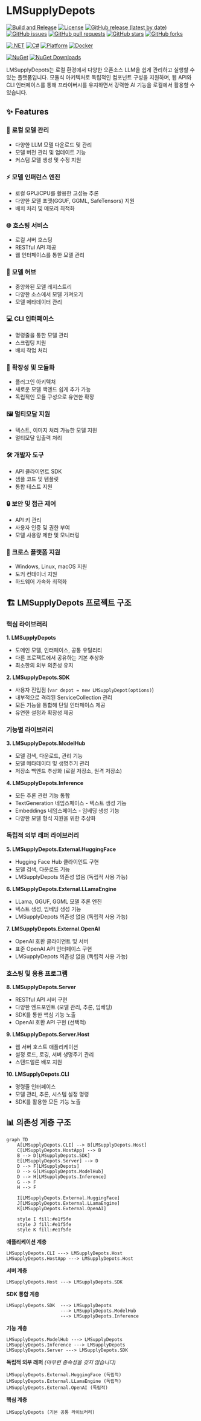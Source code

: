 # LMSupplyDepots

[![Build and Release](https://github.com/iyulab/LMSupplyDepot/actions/workflows/hostapp.yml/badge.svg)](https://github.com/iyulab/LMSupplyDepot/actions/workflows/hostapp.yml)
[![License](https://img.shields.io/github/license/iyulab/LMSupplyDepot)](https://github.com/iyulab/LMSupplyDepot/blob/main/LICENSE)
[![GitHub release (latest by date)](https://img.shields.io/github/v/release/iyulab/LMSupplyDepot)](https://github.com/iyulab/LMSupplyDepot/releases)
[![GitHub issues](https://img.shields.io/github/issues/iyulab/LMSupplyDepot)](https://github.com/iyulab/LMSupplyDepot/issues)
[![GitHub pull requests](https://img.shields.io/github/issues-pr/iyulab/LMSupplyDepot)](https://github.com/iyulab/LMSupplyDepot/pulls)
[![GitHub stars](https://img.shields.io/github/stars/iyulab/LMSupplyDepot)](https://github.com/iyulab/LMSupplyDepot/stargazers)
[![GitHub forks](https://img.shields.io/github/forks/iyulab/LMSupplyDepot)](https://github.com/iyulab/LMSupplyDepot/network)

[![.NET](https://img.shields.io/badge/.NET-8.0+-512BD4?logo=dotnet)](https://dotnet.microsoft.com/)
[![C#](https://img.shields.io/badge/C%23-Latest-239120?logo=csharp)](https://docs.microsoft.com/en-us/dotnet/csharp/)
[![Platform](https://img.shields.io/badge/Platform-Windows%20%7C%20Linux%20%7C%20macOS-lightgrey)](https://github.com/iyulab/LMSupplyDepot)
[![Docker](https://img.shields.io/badge/Docker-Supported-2496ED?logo=docker)](https://hub.docker.com/)

[![NuGet](https://img.shields.io/nuget/v/LMSupplyDepots.SDK?label=LMSupplyDepots.SDK)](https://www.nuget.org/packages/LMSupplyDepots.SDK/)
[![NuGet Downloads](https://img.shields.io/nuget/dt/LMSupplyDepots.SDK)](https://www.nuget.org/packages/LMSupplyDepots.SDK/)

LMSupplyDepots는 로컬 환경에서 다양한 오픈소스 LLM을 쉽게 관리하고 실행할 수 있는 플랫폼입니다. 모듈식 아키텍처로 독립적인 컴포넌트 구성을 지원하며, 웹 API와 CLI 인터페이스를 통해 프라이버시를 유지하면서 강력한 AI 기능을 로컬에서 활용할 수 있습니다.

## ✨ Features

### 🔧 **로컬 모델 관리**
- 다양한 LLM 모델 다운로드 및 관리
- 모델 버전 관리 및 업데이트 기능
- 커스텀 모델 생성 및 수정 지원

### ⚡ **모델 인퍼런스 엔진**
- 로컬 GPU/CPU를 활용한 고성능 추론
- 다양한 모델 포맷(GGUF, GGML, SafeTensors) 지원
- 배치 처리 및 메모리 최적화

### 🌐 **호스팅 서비스**
- 로컬 서버 호스팅
- RESTful API 제공
- 웹 인터페이스를 통한 모델 관리

### 🎯 **모델 허브**
- 중앙화된 모델 레지스트리
- 다양한 소스에서 모델 가져오기
- 모델 메타데이터 관리

### 💻 **CLI 인터페이스**
- 명령줄을 통한 모델 관리
- 스크립팅 지원
- 배치 작업 처리

### 🔄 **확장성 및 모듈화**
- 플러그인 아키텍처
- 새로운 모델 백엔드 쉽게 추가 가능
- 독립적인 모듈 구성으로 유연한 확장

### 🖼️ **멀티모달 지원**
- 텍스트, 이미지 처리 가능한 모델 지원
- 멀티모달 입출력 처리

### 🛠️ **개발자 도구**
- API 클라이언트 SDK
- 샘플 코드 및 템플릿
- 통합 테스트 지원

### 🔒 **보안 및 접근 제어**
- API 키 관리
- 사용자 인증 및 권한 부여
- 모델 사용량 제한 및 모니터링

### 🚀 **크로스 플랫폼 지원**
- Windows, Linux, macOS 지원
- 도커 컨테이너 지원
- 하드웨어 가속화 최적화

## 🏗️ LMSupplyDepots 프로젝트 구조

### 핵심 라이브러리

**1. LMSupplyDepots**
- 도메인 모델, 인터페이스, 공통 유틸리티
- 다른 프로젝트에서 공유하는 기본 추상화
- 최소한의 외부 의존성 유지

**2. LMSupplyDepots.SDK**
- 사용자 진입점 (`var depot = new LMSupplyDepot(options)`)
- 내부적으로 격리된 ServiceCollection 관리
- 모든 기능을 통합해 단일 인터페이스 제공
- 유연한 설정과 확장성 제공

### 기능별 라이브러리

**3. LMSupplyDepots.ModelHub**
- 모델 검색, 다운로드, 관리 기능
- 모델 메타데이터 및 생명주기 관리
- 저장소 백엔드 추상화 (로컬 저장소, 원격 저장소)

**4. LMSupplyDepots.Inference**
- 모든 추론 관련 기능 통합
- TextGeneration 네임스페이스 - 텍스트 생성 기능
- Embeddings 네임스페이스 - 임베딩 생성 기능 
- 다양한 모델 형식 지원을 위한 추상화

### 독립적 외부 래퍼 라이브러리

**5. LMSupplyDepots.External.HuggingFace**
- Hugging Face Hub 클라이언트 구현
- 모델 검색, 다운로드 기능
- LMSupplyDepots 의존성 없음 (독립적 사용 가능)

**6. LMSupplyDepots.External.LLamaEngine**
- LLama, GGUF, GGML 모델 추론 엔진
- 텍스트 생성, 임베딩 생성 기능
- LMSupplyDepots 의존성 없음 (독립적 사용 가능)

**7. LMSupplyDepots.External.OpenAI**
- OpenAI 호환 클라이언트 및 서버
- 표준 OpenAI API 인터페이스 구현
- LMSupplyDepots 의존성 없음 (독립적 사용 가능)

### 호스팅 및 응용 프로그램

**8. LMSupplyDepots.Server**
- RESTful API 서버 구현
- 다양한 엔드포인트 (모델 관리, 추론, 임베딩)
- SDK를 통한 핵심 기능 노출
- OpenAI 호환 API 구현 (선택적)

**9. LMSupplyDepots.Server.Host**
- 웹 서버 호스트 애플리케이션
- 설정 로드, 로깅, 서버 생명주기 관리
- 스탠드얼론 배포 지원

**10. LMSupplyDepots.CLI**
- 명령줄 인터페이스
- 모델 관리, 추론, 시스템 설정 명령
- SDK를 활용한 모든 기능 노출

## 📊 의존성 계층 구조

```mermaid
graph TD
    A[LMSupplyDepots.CLI] --> B[LMSupplyDepots.Host]
    C[LMSupplyDepots.HostApp] --> B
    B --> D[LMSupplyDepots.SDK]
    E[LMSupplyDepots.Server] --> D
    D --> F[LMSupplyDepots]
    D --> G[LMSupplyDepots.ModelHub]
    D --> H[LMSupplyDepots.Inference]
    G --> F
    H --> F
    
    I[LMSupplyDepots.External.HuggingFace]
    J[LMSupplyDepots.External.LLamaEngine]
    K[LMSupplyDepots.External.OpenAI]
    
    style I fill:#e1f5fe
    style J fill:#e1f5fe
    style K fill:#e1f5fe
```

**애플리케이션 계층**
```
LMSupplyDepots.CLI ---> LMSupplyDepots.Host
LMSupplyDepots.HostApp ---> LMSupplyDepots.Host
```

**서버 계층**
```
LMSupplyDepots.Host ---> LMSupplyDepots.SDK
```

**SDK 통합 계층**
```
LMSupplyDepots.SDK  ---> LMSupplyDepots
                    ---> LMSupplyDepots.ModelHub
                    ---> LMSupplyDepots.Inference
```

**기능 계층**
```
LMSupplyDepots.ModelHub ---> LMSupplyDepots
LMSupplyDepots.Inference ---> LMSupplyDepots
LMSupplyDepots.Server ---> LMSupplyDepots.SDK
```

**독립적 외부 래퍼** *(아무런 종속성을 갖지 않습니다)*
```
LMSupplyDepots.External.HuggingFace (독립적)
LMSupplyDepots.External.LLamaEngine (독립적)
LMSupplyDepots.External.OpenAI (독립적)
```

**핵심 계층**
```
LMSupplyDepots (기본 공통 라이브러리)
```
